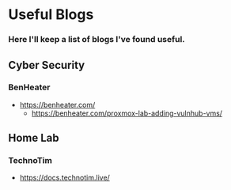 # Useful Blogs
### Here I'll keep a list of blogs I've found useful.

## Cyber Security
### BenHeater
- https://benheater.com/
  - https://benheater.com/proxmox-lab-adding-vulnhub-vms/

## Home Lab
### TechnoTim
- https://docs.technotim.live/
